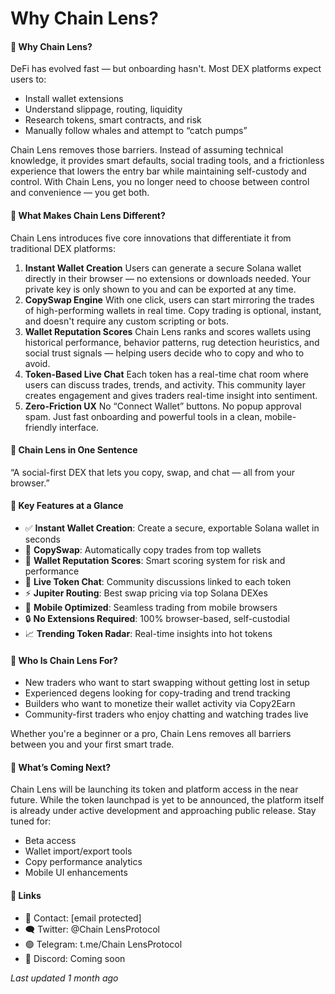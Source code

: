 # Why Chain Lens?

#### 🔹 Why Chain Lens?
DeFi has evolved fast — but onboarding hasn't.
Most DEX platforms expect users to:
- Install wallet extensions
- Understand slippage, routing, liquidity
- Research tokens, smart contracts, and risk
- Manually follow whales and attempt to “catch pumps”

Chain Lens removes those barriers. Instead of assuming technical knowledge, it provides smart defaults, social trading tools, and a frictionless experience that lowers the entry bar while maintaining self-custody and control.
With Chain Lens, you no longer need to choose between control and convenience — you get both.

#### 🔹 What Makes Chain Lens Different?
Chain Lens introduces five core innovations that differentiate it from traditional DEX platforms:
1.  **Instant Wallet Creation**
    Users can generate a secure Solana wallet directly in their browser — no extensions or downloads needed. Your private key is only shown to you and can be exported at any time.
2.  **CopySwap Engine**
    With one click, users can start mirroring the trades of high-performing wallets in real time. Copy trading is optional, instant, and doesn't require any custom scripting or bots.
3.  **Wallet Reputation Scores**
    Chain Lens ranks and scores wallets using historical performance, behavior patterns, rug detection heuristics, and social trust signals — helping users decide who to copy and who to avoid.
4.  **Token-Based Live Chat**
    Each token has a real-time chat room where users can discuss trades, trends, and activity. This community layer creates engagement and gives traders real-time insight into sentiment.
5.  **Zero-Friction UX**
    No “Connect Wallet” buttons. No popup approval spam. Just fast onboarding and powerful tools in a clean, mobile-friendly interface.

#### 🔹 Chain Lens in One Sentence
“A social-first DEX that lets you copy, swap, and chat — all from your browser.”

#### 🔹 Key Features at a Glance
- ✅ **Instant Wallet Creation**: Create a secure, exportable Solana wallet in seconds
- 🔁 **CopySwap**: Automatically copy trades from top wallets
- 🧠 **Wallet Reputation Scores**: Smart scoring system for risk and performance
- 💬 **Live Token Chat**: Community discussions linked to each token
- ⚡ **Jupiter Routing**: Best swap pricing via top Solana DEXes
- 📱 **Mobile Optimized**: Seamless trading from mobile browsers
- 🔒 **No Extensions Required**: 100% browser-based, self-custodial
- 📈 **Trending Token Radar**: Real-time insights into hot tokens

#### 🔹 Who Is Chain Lens For?
- New traders who want to start swapping without getting lost in setup
- Experienced degens looking for copy-trading and trend tracking
- Builders who want to monetize their wallet activity via Copy2Earn
- Community-first traders who enjoy chatting and watching trades live

Whether you're a beginner or a pro, Chain Lens removes all barriers between you and your first smart trade.

#### 🔹 What’s Coming Next?
Chain Lens will be launching its token and platform access in the near future. While the token launchpad is yet to be announced, the platform itself is already under active development and approaching public release.
Stay tuned for:
- Beta access
- Wallet import/export tools
- Copy performance analytics
- Mobile UI enhancements

#### 🔹 Links
- 📩 Contact: [email protected]
- 🗨️ Twitter: @Chain LensProtocol
- 🟢 Telegram: t.me/Chain LensProtocol
- 💬 Discord: Coming soon

*Last updated 1 month ago*
